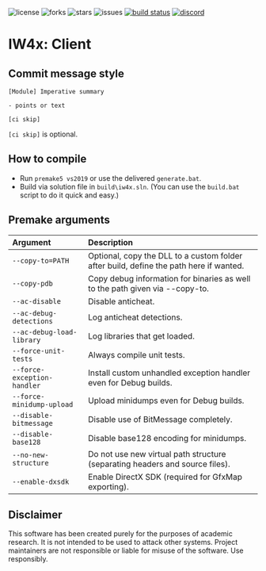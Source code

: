 ![license](https://img.shields.io/github/license/IW4x/iw4x-client.svg)
![forks](https://img.shields.io/github/forks/IW4x/iw4x-client.svg)
![stars](https://img.shields.io/github/stars/IW4x/iw4x-client.svg)
![issues](https://img.shields.io/github/issues/IW4x/iw4x-client.svg)
[![build status](https://ci.appveyor.com/api/projects/status/rvljq0ooxen0oexm/branch/develop?svg=true)](https://ci.appveyor.com/project/iw4x/iw4x-client/branch/develop)
[![discord](https://img.shields.io/endpoint?url=https://momo5502.com/iw4x/members-badge.php)](https://discord.gg/sKeVmR3)

# IW4x: Client

## Commit message style

```
[Module] Imperative summary

- points or text

[ci skip]
```

`[ci skip]` is optional.

## How to compile

- Run `premake5 vs2019` or use the delivered `generate.bat`.
- Build via solution file in `build\iw4x.sln`. (You can use the `build.bat` script to do it quick and easy.)

## Premake arguments

| Argument                    | Description                                    |
|:----------------------------|:-----------------------------------------------|
| `--copy-to=PATH`            | Optional, copy the DLL to a custom folder after build, define the path here if wanted. |
| `--copy-pdb`                | Copy debug information for binaries as well to the path given via --copy-to. |
| `--ac-disable`              | Disable anticheat.                             |
| `--ac-debug-detections`     | Log anticheat detections.                      |
| `--ac-debug-load-library`   | Log libraries that get loaded.                 |
| `--force-unit-tests`        | Always compile unit tests.                     |
| `--force-exception-handler` | Install custom unhandled exception handler even for Debug builds. |
| `--force-minidump-upload`   | Upload minidumps even for Debug builds.        |
| `--disable-bitmessage`      | Disable use of BitMessage completely.          |
| `--disable-base128`         | Disable base128 encoding for minidumps.        |
| `--no-new-structure`        | Do not use new virtual path structure (separating headers and source files). |
| `--enable-dxsdk`            | Enable DirectX SDK (required for GfxMap exporting). |

## Disclaimer

This software has been created purely for the purposes of
academic research. It is not intended to be used to attack
other systems. Project maintainers are not responsible or
liable for misuse of the software. Use responsibly.
